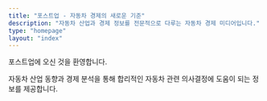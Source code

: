 ```yaml
---
title: "포스트업 - 자동차 경제의 새로운 기준"
description: "자동차 산업과 경제 정보를 전문적으로 다루는 자동차 경제 미디어입니다."
type: "homepage"
layout: "index"
---
```


포스트업에 오신 것을 환영합니다.

자동차 산업 동향과 경제 분석을 통해 합리적인 자동차 관련 의사결정에 도움이 되는 정보를 제공합니다.
